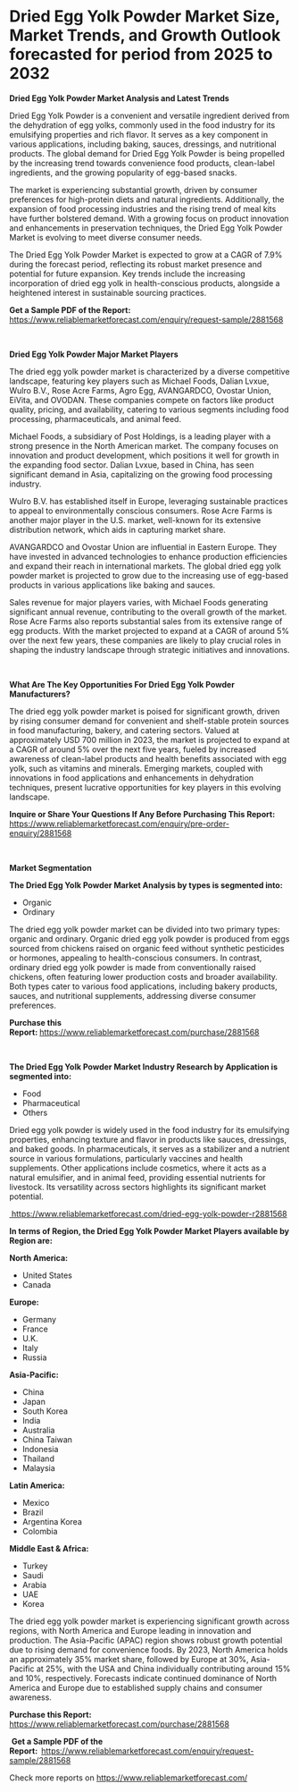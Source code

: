 <p><h1>Dried Egg Yolk Powder Market Size, Market Trends, and Growth Outlook forecasted for period from 2025 to 2032</h1></p><p><strong>Dried Egg Yolk Powder Market Analysis and Latest Trends</strong></p>
<p><p>Dried Egg Yolk Powder is a convenient and versatile ingredient derived from the dehydration of egg yolks, commonly used in the food industry for its emulsifying properties and rich flavor. It serves as a key component in various applications, including baking, sauces, dressings, and nutritional products. The global demand for Dried Egg Yolk Powder is being propelled by the increasing trend towards convenience food products, clean-label ingredients, and the growing popularity of egg-based snacks.</p><p>The market is experiencing substantial growth, driven by consumer preferences for high-protein diets and natural ingredients. Additionally, the expansion of food processing industries and the rising trend of meal kits have further bolstered demand. With a growing focus on product innovation and enhancements in preservation techniques, the Dried Egg Yolk Powder Market is evolving to meet diverse consumer needs.</p><p>The Dried Egg Yolk Powder Market is expected to grow at a CAGR of 7.9% during the forecast period, reflecting its robust market presence and potential for future expansion. Key trends include the increasing incorporation of dried egg yolk in health-conscious products, alongside a heightened interest in sustainable sourcing practices.</p></p>
<p><strong>Get a Sample PDF of the Report:&nbsp;</strong> <a href="https://www.reliablemarketforecast.com/enquiry/request-sample/2881568?utm_campaign=2456&utm_medium=2&utm_source=Github&utm_content=ia&utm_term=12032025&utm_id=dried-egg-yolk-powder">https://www.reliablemarketforecast.com/enquiry/request-sample/2881568</a></p>
<p>&nbsp;</p>
<p><strong>Dried Egg Yolk Powder Major Market Players</strong></p>
<p><p>The dried egg yolk powder market is characterized by a diverse competitive landscape, featuring key players such as Michael Foods, Dalian Lvxue, Wulro B.V., Rose Acre Farms, Agro Egg, AVANGARDCO, Ovostar Union, EiVita, and OVODAN. These companies compete on factors like product quality, pricing, and availability, catering to various segments including food processing, pharmaceuticals, and animal feed.</p><p>Michael Foods, a subsidiary of Post Holdings, is a leading player with a strong presence in the North American market. The company focuses on innovation and product development, which positions it well for growth in the expanding food sector. Dalian Lvxue, based in China, has seen significant demand in Asia, capitalizing on the growing food processing industry.</p><p>Wulro B.V. has established itself in Europe, leveraging sustainable practices to appeal to environmentally conscious consumers. Rose Acre Farms is another major player in the U.S. market, well-known for its extensive distribution network, which aids in capturing market share.</p><p>AVANGARDCO and Ovostar Union are influential in Eastern Europe. They have invested in advanced technologies to enhance production efficiencies and expand their reach in international markets. The global dried egg yolk powder market is projected to grow due to the increasing use of egg-based products in various applications like baking and sauces.</p><p>Sales revenue for major players varies, with Michael Foods generating significant annual revenue, contributing to the overall growth of the market. Rose Acre Farms also reports substantial sales from its extensive range of egg products. With the market projected to expand at a CAGR of around 5% over the next few years, these companies are likely to play crucial roles in shaping the industry landscape through strategic initiatives and innovations.</p></p>
<p>&nbsp;</p>
<p><strong>What Are The Key Opportunities For Dried Egg Yolk Powder Manufacturers?</strong></p>
<p><p>The dried egg yolk powder market is poised for significant growth, driven by rising consumer demand for convenient and shelf-stable protein sources in food manufacturing, bakery, and catering sectors. Valued at approximately USD 700 million in 2023, the market is projected to expand at a CAGR of around 5% over the next five years, fueled by increased awareness of clean-label products and health benefits associated with egg yolk, such as vitamins and minerals. Emerging markets, coupled with innovations in food applications and enhancements in dehydration techniques, present lucrative opportunities for key players in this evolving landscape.</p></p>
<p><strong>Inquire or Share Your Questions If Any Before Purchasing This Report:</strong> <a href="https://www.reliablemarketforecast.com/enquiry/pre-order-enquiry/2881568?utm_campaign=2456&utm_medium=2&utm_source=Github&utm_content=ia&utm_term=12032025&utm_id=dried-egg-yolk-powder">https://www.reliablemarketforecast.com/enquiry/pre-order-enquiry/2881568</a></p>
<p>&nbsp;</p>
<p><strong>Market Segmentation</strong></p>
<p><strong>The Dried Egg Yolk Powder Market Analysis by types is segmented into:</strong></p>
<p><ul><li>Organic</li><li>Ordinary</li></ul></p>
<p><p>The dried egg yolk powder market can be divided into two primary types: organic and ordinary. Organic dried egg yolk powder is produced from eggs sourced from chickens raised on organic feed without synthetic pesticides or hormones, appealing to health-conscious consumers. In contrast, ordinary dried egg yolk powder is made from conventionally raised chickens, often featuring lower production costs and broader availability. Both types cater to various food applications, including bakery products, sauces, and nutritional supplements, addressing diverse consumer preferences.</p></p>
<p><strong>Purchase this Report:&nbsp;</strong><a href="https://www.reliablemarketforecast.com/purchase/2881568?utm_campaign=2456&utm_medium=2&utm_source=Github&utm_content=ia&utm_term=12032025&utm_id=dried-egg-yolk-powder">https://www.reliablemarketforecast.com/purchase/2881568</a></p>
<p>&nbsp;</p>
<p><strong>The Dried Egg Yolk Powder Market Industry Research by Application is segmented into:</strong></p>
<p><ul><li>Food</li><li>Pharmaceutical</li><li>Others</li></ul></p>
<p><p>Dried egg yolk powder is widely used in the food industry for its emulsifying properties, enhancing texture and flavor in products like sauces, dressings, and baked goods. In pharmaceuticals, it serves as a stabilizer and a nutrient source in various formulations, particularly vaccines and health supplements. Other applications include cosmetics, where it acts as a natural emulsifier, and in animal feed, providing essential nutrients for livestock. Its versatility across sectors highlights its significant market potential.</p></p>
<p><a href="https://www.reliablemarketforecast.com/dried-egg-yolk-powder-r2881568?utm_campaign=2456&utm_medium=2&utm_source=Github&utm_content=ia&utm_term=12032025&utm_id=dried-egg-yolk-powder">&nbsp;https://www.reliablemarketforecast.com/dried-egg-yolk-powder-r2881568</a></p>
<p><strong>In terms of Region, the Dried Egg Yolk Powder Market Players available by Region are:</strong></p>
<p>
    <p> <strong> North America: </strong>
        <ul>
            <li>United States</li>
            <li>Canada</li>
        </ul>
        </p> 
    <p> <strong> Europe: </strong>
        <ul>
            <li>Germany</li>
            <li>France</li>
            <li>U.K.</li>
            <li>Italy</li>
            <li>Russia</li>
        </ul>
        </p> 
    <p> <strong> Asia-Pacific: </strong>
        <ul>
            <li>China</li>
            <li>Japan</li>
            <li>South Korea</li>
            <li>India</li>
            <li>Australia</li>
            <li>China Taiwan</li>
            <li>Indonesia</li>
            <li>Thailand</li>
            <li>Malaysia</li>
        </ul>
        </p> 
    <p> <strong> Latin America: </strong>
        <ul>
            <li>Mexico</li>
            <li>Brazil</li>
            <li>Argentina Korea</li>
            <li>Colombia</li>
        </ul>
        </p> 
    <p> <strong> Middle East & Africa: </strong>
        <ul>
            <li>Turkey</li>
            <li>Saudi</li>
            <li>Arabia</li>
            <li>UAE</li>
            <li>Korea</li>
        </ul>
    </p>
    </p>
<p><p>The dried egg yolk powder market is experiencing significant growth across regions, with North America and Europe leading in innovation and production. The Asia-Pacific (APAC) region shows robust growth potential due to rising demand for convenience foods. By 2023, North America holds an approximately 35% market share, followed by Europe at 30%, Asia-Pacific at 25%, with the USA and China individually contributing around 15% and 10%, respectively. Forecasts indicate continued dominance of North America and Europe due to established supply chains and consumer awareness.</p></p>
<p><strong>Purchase this Report: </strong><a href="https://www.reliablemarketforecast.com/purchase/2881568?utm_campaign=2456&utm_medium=2&utm_source=Github&utm_content=ia&utm_term=12032025&utm_id=dried-egg-yolk-powder">https://www.reliablemarketforecast.com/purchase/2881568</a></p>
<p>&nbsp;<strong>Get a Sample PDF of the Report:&nbsp;&nbsp;</strong><a href="https://www.reliablemarketforecast.com/enquiry/request-sample/2881568?utm_campaign=2456&utm_medium=2&utm_source=Github&utm_content=ia&utm_term=12032025&utm_id=dried-egg-yolk-powder">https://www.reliablemarketforecast.com/enquiry/request-sample/2881568</a></p>
<p><strong></strong></p>
<p>Check more reports on <a href="https://www.reliablemarketforecast.com/?utm_campaign=2456&utm_medium=2&utm_source=Github&utm_content=ia&utm_term=12032025&utm_id=dried-egg-yolk-powder">https://www.reliablemarketforecast.com/</a></p>